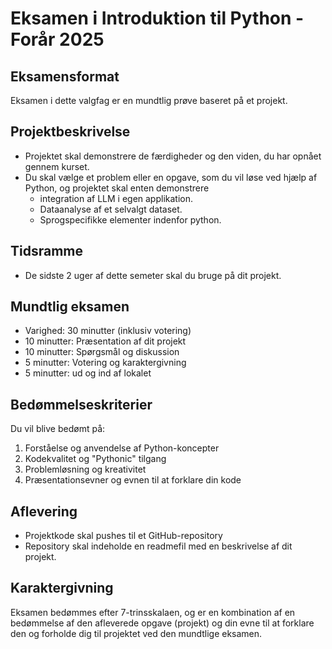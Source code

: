 # Eksamen i Introduktion til Python - Forår 2025

## Eksamensformat
Eksamen i dette valgfag er en mundtlig prøve baseret på et projekt.

## Projektbeskrivelse
- Projektet skal demonstrere de færdigheder og den viden, du har opnået gennem kurset.
- Du skal vælge et problem eller en opgave, som du vil løse ved hjælp af Python, og projektet skal enten demonstrere 
    * integration af LLM i egen applikation.
    * Dataanalyse af et selvalgt dataset.
    * Sprogspecifikke elementer indenfor python. 

## Tidsramme
- De sidste 2 uger af dette semeter skal du bruge på dit projekt.

## Mundtlig eksamen
- Varighed: 30 minutter (inklusiv votering)
- 10 minutter: Præsentation af dit projekt
- 10 minutter: Spørgsmål og diskussion
- 5 minutter: Votering og karaktergivning
- 5 minutter: ud og ind af lokalet

## Bedømmelseskriterier
Du vil blive bedømt på:
1. Forståelse og anvendelse af Python-koncepter
2. Kodekvalitet og "Pythonic" tilgang
3. Problemløsning og kreativitet
4. Præsentationsevner og evnen til at forklare din kode

## Aflevering
- Projektkode skal pushes til et GitHub-repository
- Repository skal indeholde en readmefil med en beskrivelse af dit projekt. 

## Karaktergivning
Eksamen bedømmes efter 7-trinsskalaen, og er en kombination af en bedømmelse af den afleverede opgave (projekt) og din evne til at forklare den og forholde dig til projektet ved den mundtlige eksamen. 

